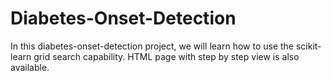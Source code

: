 # Diabetes-Onset-Detection
In this diabetes-onset-detection project, we will learn how to use the scikit-learn grid search capability.
HTML page with step by step view is also available. 

